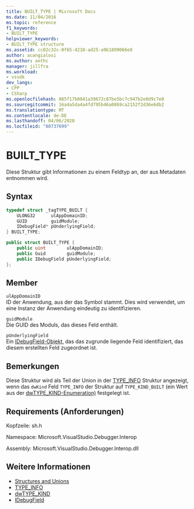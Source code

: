 ```yaml
---
title: BUILT_TYPE | Microsoft Docs
ms.date: 11/04/2016
ms.topic: reference
f1_keywords:
- BUILT_TYPE
helpviewer_keywords:
- BUILT_TYPE structure
ms.assetid: cc02c32c-0f65-4210-ad25-a9b1899066e8
author: acangialosi
ms.author: anthc
manager: jillfra
ms.workload:
- vssdk
dev_langs:
- CPP
- CSharp
ms.openlocfilehash: 885f17b0841a39672c87be5bc7c947b2e0d9c7e0
ms.sourcegitcommit: 16a4a5da4a4fd795b46a0869ca2152f2d36e6db2
ms.translationtype: MT
ms.contentlocale: de-DE
ms.lasthandoff: 04/06/2020
ms.locfileid: "80737699"
---
```

# <a name="built_type"></a>BUILT_TYPE
Diese Struktur gibt Informationen zu einem Feldtyp an, der aus Metadaten entnommen wird.

## <a name="syntax"></a>Syntax

```cpp
typedef struct _tagTYPE_BUILT {
    ULONG32      ulAppDomainID;
    GUID         guidModule;
    IDebugField* pUnderlyingField;
} BUILT_TYPE;
```

```csharp
public struct BUILT_TYPE {
    public uint        ulAppDomainID;
    public Guid        guidModule;
    public IDebugField pUnderlyingField;
};
```

## <a name="members"></a>Member
`ulAppDomainID`\
ID der Anwendung, aus der das Symbol stammt. Dies wird verwendet, um eine Instanz der Anwendung eindeutig zu identifizieren.

`guidModule`\
Die GUID des Moduls, das dieses Feld enthält.

`pUnderlyingField`\
Ein [IDebugField-Objekt,](../../../extensibility/debugger/reference/idebugfield.md) das das zugrunde liegende Feld identifiziert, das diesem erstellten Feld zugeordnet ist.

## <a name="remarks"></a>Bemerkungen
Diese Struktur wird als Teil der Union in der [TYPE_INFO](../../../extensibility/debugger/reference/type-info.md) Struktur angezeigt, wenn das `dwKind` Feld `TYPE_INFO` der Struktur auf `TYPE_KIND_BUILT` (ein Wert aus der [dwTYPE_KIND-Enumeration)](../../../extensibility/debugger/reference/dwtype-kind.md) festgelegt ist.

## <a name="requirements"></a>Requirements (Anforderungen)
Kopfzeile: sh.h

Namespace: Microsoft.VisualStudio.Debugger.Interop

Assembly: Microsoft.VisualStudio.Debugger.Interop.dll

## <a name="see-also"></a>Weitere Informationen
- [Structures and Unions](../../../extensibility/debugger/reference/structures-and-unions.md)
- [TYPE_INFO](../../../extensibility/debugger/reference/type-info.md)
- [dwTYPE_KIND](../../../extensibility/debugger/reference/dwtype-kind.md)
- [IDebugField](../../../extensibility/debugger/reference/idebugfield.md)
